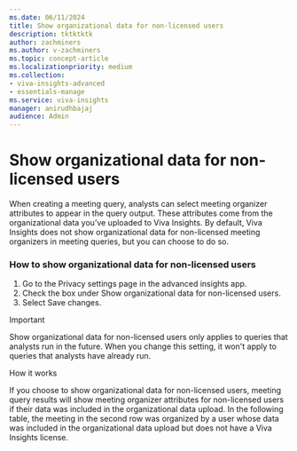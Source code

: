 ```yaml
---
ms.date: 06/11/2024
title: Show organizational data for non-licensed users
description: tktktktk
author: zachminers
ms.author: v-zachminers
ms.topic: concept-article
ms.localizationpriority: medium
ms.collection: 
- viva-insights-advanced
- essentials-manage
ms.service: viva-insights
manager: anirudhbajaj
audience: Admin
---
```


# Show organizational data for non-licensed users

When creating a meeting query, analysts can select meeting organizer attributes to appear in the query output. These attributes come from the organizational data you’ve uploaded to Viva Insights. By default, Viva Insights does not show organizational data for non-licensed meeting organizers in meeting queries, but you can choose to do so.

### How to show organizational data for non-licensed users 

1. Go to the Privacy settings page in the advanced insights app. 
2. Check the box under Show organizational data for non-licensed users.
3. Select Save changes.

 

Important 

Show organizational data for non-licensed users only applies to queries that analysts run in the future. When you change this setting, it won't apply to queries that analysts have already run. 

 

How it works 

If you choose to show organizational data for non-licensed users, meeting query results will show meeting organizer attributes for non-licensed users if their data was included in the organizational data upload. In the following table, the meeting in the second row was organized by a user whose data was included in the organizational data upload but does not have a Viva Insights license. 